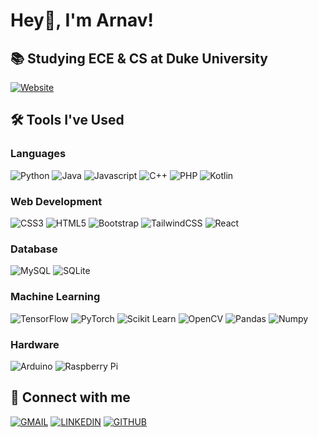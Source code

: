 # Hey👋, I'm Arnav!

## 📚 Studying ECE & CS at Duke University
[![Website](https://img.shields.io/badge/website-000000?style=for-the-badge&logo=About.me&logoColor=white)](https://arnavgdev.github.io/)

## 🛠️ Tools I've Used

### Languages
![Python](https://img.shields.io/badge/Python-FFD43B?style=for-the-badge&logo=python&logoColor=blue) 
![Java](https://img.shields.io/badge/Java-ED8B00?style=for-the-badge&logo=openjdk&logoColor=white) 
![Javascript](https://img.shields.io/badge/JavaScript-323330?style=for-the-badge&logo=javascript&logoColor=F7DF1E) 
![C++]( https://img.shields.io/badge/C%2B%2B-00599C?style=for-the-badge&logo=c%2B%2B&logoColor=white) 
![PHP](https://img.shields.io/badge/PHP-777BB4?style=for-the-badge&logo=php&logoColor=white) 
![Kotlin](https://img.shields.io/badge/Kotlin-B125EA?style=for-the-badge&logo=kotlin&logoColor=white) 

### Web Development 
![CSS3](https://img.shields.io/badge/CSS3-1572B6?style=for-the-badge&logo=css3&logoColor=white) 
![HTML5](https://img.shields.io/badge/HTML5-E34F26?style=for-the-badge&logo=html5&logoColor=white)
![Bootstrap](https://img.shields.io/badge/Bootstrap-563D7C?style=for-the-badge&logo=bootstrap&logoColor=white) 
![TailwindCSS](https://img.shields.io/badge/Tailwind_CSS-38B2AC?style=for-the-badge&logo=tailwind-css&logoColor=white)
![React](https://img.shields.io/badge/React-20232A?style=for-the-badge&logo=react&logoColor=61DAFB)

### Database
![MySQL](https://img.shields.io/badge/MySQL-005C84?style=for-the-badge&logo=mysql&logoColor=white)
![SQLite](https://img.shields.io/badge/Sqlite-003B57?style=for-the-badge&logo=sqlite&logoColor=white) 

### Machine Learning
 ![TensorFlow](https://img.shields.io/badge/TensorFlow-FF6F00?style=for-the-badge&logo=tensorflow&logoColor=white)  ![PyTorch](https://img.shields.io/badge/PyTorch-EE4C2C?style=for-the-badge&logo=pytorch&logoColor=white)  ![Scikit Learn](https://img.shields.io/badge/scikit_learn-F7931E?style=for-the-badge&logo=scikit-learn&logoColor=white) 
![OpenCV](https://img.shields.io/badge/OpenCV-27338e?style=for-the-badge&logo=OpenCV&logoColor=white)  ![Pandas](https://img.shields.io/badge/Pandas-2C2D72?style=for-the-badge&logo=pandas&logoColor=white) ![Numpy](https://img.shields.io/badge/Numpy-777BB4?style=for-the-badge&logo=numpy&logoColor=white) 

### Hardware
![Arduino](https://img.shields.io/badge/Arduino-00979D?style=for-the-badge&logo=Arduino&logoColor=white)  ![Raspberry Pi](https://img.shields.io/badge/Raspberry%20Pi-A22846?style=for-the-badge&logo=Raspberry%20Pi&logoColor=white) 

## 🔗 Connect with me
[![GMAIL](https://img.shields.io/badge/Gmail-D14836?style=for-the-badge&logo=gmail&logoColor=white)](mailto:arnavg363@gmail.com)
[![LINKEDIN](https://img.shields.io/badge/LinkedIn-0077B5?style=for-the-badge&logo=linkedin&logoColor=whitee)](https://linkedin.com/in/arnav-gupta-09884a22b)
[![GITHUB](https://img.shields.io/badge/GitHub-100000?style=for-the-badge&logo=github&logoColor=white)](https://github.com/arnav-gupta-123)
